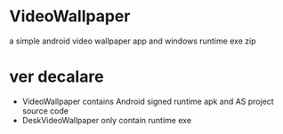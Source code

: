 # VideoWallpaper
a simple android video wallpaper app and windows runtime exe zip
# ver decalare
- VideoWallpaper contains Android signed runtime apk and AS project source code
- DeskVideoWallpaper only contain runtime exe
